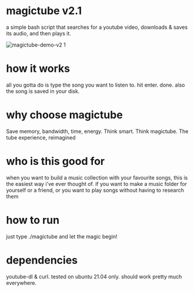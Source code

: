 # magictube v2.1

a simple bash script that searches for a youtube video, downloads & saves its audio, and then plays it.

![magictube-demo-v2 1](https://user-images.githubusercontent.com/26126049/128795673-bade22ab-bab1-415e-acdc-1140bb654532.gif)

# how it works

all you gotta do is type the song you want to listen to. hit enter. done. also the song is saved in your disk.

# why choose magictube

Save memory, bandwidth, time, energy. Think smart. Think magictube. The tube experience, reimagined

# who is this good for

when you want to build a music collection with your favourite songs, this is the easiest way i've ever thought of.
if you want to make a music folder for yourself or a friend, or you want to play songs without having to research them

# how to run

just type ./magictube and let the magic begin!

# dependencies

youtube-dl & curl. tested on ubuntu 21.04 only. should work pretty much everywhere.
